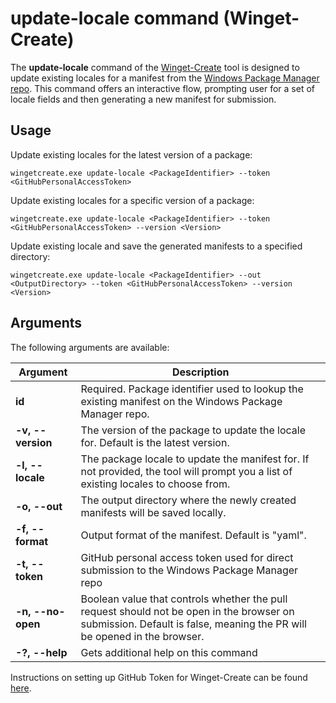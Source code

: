 # update-locale command (Winget-Create)

The **update-locale** command of the [Winget-Create](../README.md) tool is designed to update existing locales for a manifest from the [Windows Package Manager repo](https://docs.microsoft.com/windows/package-manager/). This command offers an interactive flow, prompting user for a set of locale fields and then generating a new manifest for submission.

## Usage

Update existing locales for the latest version of a package:

`wingetcreate.exe update-locale <PackageIdentifier> --token <GitHubPersonalAccessToken>`

Update existing locales for a specific version of a package:

`wingetcreate.exe update-locale <PackageIdentifier> --token <GitHubPersonalAccessToken> --version <Version>`

Update existing locale and save the generated manifests to a specified directory:

`wingetcreate.exe update-locale <PackageIdentifier> --out <OutputDirectory> --token <GitHubPersonalAccessToken> --version <Version>`

## Arguments

The following arguments are available:

| Argument  | Description |
|--------------|-------------|
| **id** |  Required. Package identifier used to lookup the existing manifest on the Windows Package Manager repo.
| **-v, --version** |  The version of the package to update the locale for. Default is the latest version.
| **-l, --locale** |  The package locale to update the manifest for. If not provided, the tool will prompt you a list of existing locales to choose from.
| **-o, --out** |  The output directory where the newly created manifests will be saved locally.
| **-f, --format** |  Output format of the manifest. Default is "yaml". |
| **-t, --token**  | GitHub personal access token used for direct submission to the Windows Package Manager repo |
| **-n, --no-open** |  Boolean value that controls whether the pull request should not be open in the browser on submission. Default is false, meaning the PR will be opened in the browser. |
| **-?, --help** |  Gets additional help on this command |

Instructions on setting up GitHub Token for Winget-Create can be found [here](../README.md#github-personal-access-token-classic-permissions).
